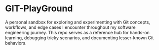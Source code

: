 # GIT-PlayGround
A personal sandbox for exploring and experimenting with Git concepts, workflows, and edge cases I encounter throughout my software engineering journey. This repo serves as a reference hub for hands-on learning, debugging tricky scenarios, and documenting lesser-known Git behaviors.
